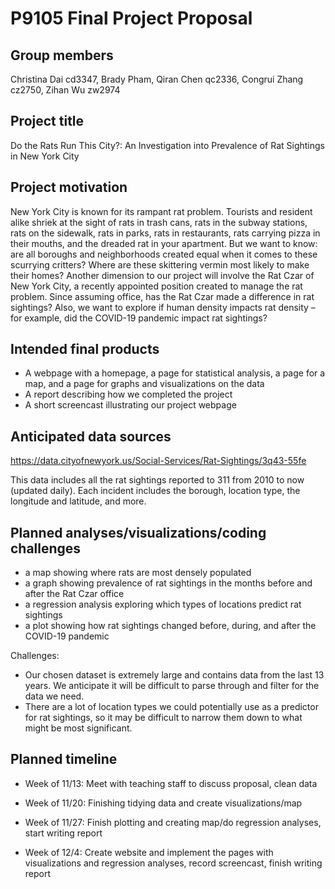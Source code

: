 P9105 Final Project Proposal
================

## Group members

Christina Dai cd3347, Brady Pham, Qiran Chen qc2336, Congrui Zhang
cz2750, Zihan Wu zw2974

## Project title

Do the Rats Run This City?: An Investigation into Prevalence of Rat
Sightings in New York City

## Project motivation

New York City is known for its rampant rat problem. Tourists and
resident alike shriek at the sight of rats in trash cans, rats in the
subway stations, rats on the sidewalk, rats in parks, rats in
restaurants, rats carrying pizza in their mouths, and the dreaded rat in
your apartment. But we want to know: are all boroughs and neighborhoods
created equal when it comes to these scurrying critters? Where are these
skittering vermin most likely to make their homes? Another dimension to
our project will involve the Rat Czar of New York City, a recently
appointed position created to manage the rat problem. Since assuming
office, has the Rat Czar made a difference in rat sightings? Also, we
want to explore if human density impacts rat density – for example, did
the COVID-19 pandemic impact rat sightings?

## Intended final products

- A webpage with a homepage, a page for statistical analysis, a page for
  a map, and a page for graphs and visualizations on the data
- A report describing how we completed the project
- A short screencast illustrating our project webpage

## Anticipated data sources

<https://data.cityofnewyork.us/Social-Services/Rat-Sightings/3q43-55fe>

This data includes all the rat sightings reported to 311 from 2010 to
now (updated daily). Each incident includes the borough, location type,
the longitude and latitude, and more.

## Planned analyses/visualizations/coding challenges

- a map showing where rats are most densely populated
- a graph showing prevalence of rat sightings in the months before and
  after the Rat Czar office
- a regression analysis exploring which types of locations predict rat
  sightings
- a plot showing how rat sightings changed before, during, and after the
  COVID-19 pandemic

Challenges:

- Our chosen dataset is extremely large and contains data from the last
  13 years. We anticipate it will be difficult to parse through and
  filter for the data we need.
- There are a lot of location types we could potentially use as a
  predictor for rat sightings, so it may be difficult to narrow them
  down to what might be most significant.

## Planned timeline

- Week of 11/13: Meet with teaching staff to discuss proposal, clean
  data

- Week of 11/20: Finishing tidying data and create visualizations/map

- Week of 11/27: Finish plotting and creating map/do regression
  analyses, start writing report

- Week of 12/4: Create website and implement the pages with
  visualizations and regression analyses, record screencast, finish
  writing report
